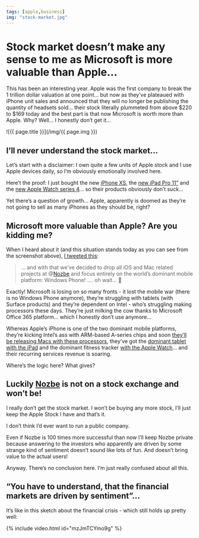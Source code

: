 ```yaml
---
tags: [apple,business]
img: "stock-market.jpg"
---
```


# Stock market doesn’t make any sense to me as Microsoft is more valuable than Apple...

This has been an interesting year. Apple was the first company to break the 1 trillion dollar valuation at one point... but now as they’ve plateaued with iPhone unit sales and announced that they will no longer be publishing the quantity of headsets sold... their stock literally plummeted from above $220 to $169 today and the best part is that now Microsoft is worth more than Apple. Why? Well... I honestly don’t get it...
 
<!--More-->

![{{ page.title }}](/img/{{ page.img }})

## I’ll never understand the stock market...

Let’s start with a disclaimer: I own quite a few units of Apple stock and I use Apple devices daily, so I’m obviously emotionally involved here.

Here’t the proof: I just bought the new [iPhone XS](/newdevice), the [new iPad Pro 11”](/ipadretro) and the [new Apple Watch series 4](/watch4)... so their products obviously don’t suck...

Yet there’s a question of growth... Apple, apparently is doomed as they’re not going to sell as many iPhones as they should be, right?

## Microsoft more valuable than Apple? Are you kidding me?

When I heard about it (and this situation stands today as you can see from the screenshot above), [I tweeted this](https://twitter.com/MSliwinski/status/1069007612555997184):

> … and with that we’ve decided to drop all iOS and Mac related projects at @[Nozbe](https://michael.gratis/nozbe) and focus entirely on the world’s dominant mobile platform:
> Windows Phone!
> …. oh wait… 🤔

Exactly! Microsoft is losing on so many fronts - it lost the mobile war (there is no Windows Phone anymore), they’re struggling with tablets (with Surface products) and they’re dependent on Intel - who’s struggling making processors these days. They’re just milking the cow thanks to Microsoft Office 365 platform... which I honestly don’t use anymore...

Whereas Apple’s iPhone is one of the two dominant mobile platforms, they’re kicking Intel’s ass with ARM-based A-series chips and soon [they’ll be releasing Macs with these processors](/podcast-154), they’ve got the [dominant tablet with the iPad](/ipadonly) and the dominant fitness tracker [with the Apple Watch](/applewatch/)... and their recurring services revenue is soaring.

Where’s the logic here? What gives?

## Luckily [Nozbe][n] is not on a stock exchange and won’t be!

I really don’t get the stock market. I won’t be buying any more stock, I’ll just keep the Apple Stock I have and that’s it.

I don’t think I’d ever want to run a public company.

Even if Nozbe is 100 times more successful than now I’ll keep Nozbe private because answering to the investors who apparently are driven by some strange kind of sentiment doesn’t sound like lots of fun. And doesn’t bring value to the actual users!

Anyway. There’s no conclusion here. I’m just really confused about all this.

## “You have to understand, that the financial markets are driven by sentiment”...

It’s like in this sketch about the financial crisis - which still holds up pretty well:

{% include video.html id="mzJmTCYmo9g" %}


[n]: https://michael.gratis/nozbe
[p]: /podcast